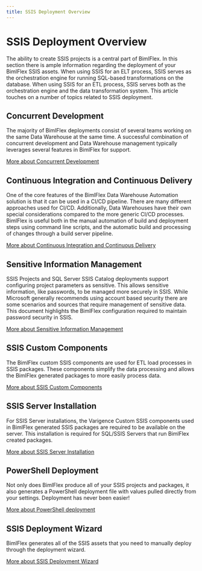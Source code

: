 ```yaml
---
title: SSIS Deployment Overview
---
```

# SSIS Deployment Overview

The ability to create SSIS projects is a central part of BimlFlex. In this section there is ample information regarding the deployment of your BimlFlex SSIS assets. When using SSIS for an ELT process, SSIS serves as the orchestration engine for running SQL-based transformations on the database. When using SSIS for an ETL process, SSIS serves both as the orchestration engine and the data transformation system. This article touches on a number of topics related to SSIS deployment.

## Concurrent Development

The majority of BimlFlex deployments consist of several teams working on the same Data Warehouse at the same time. A successful combination of concurrent development and Data Warehouse management typically leverages several features in BimlFlex for support.

[More about Concurrent Development](xref:bimlflex-ssis-concurrent-development)

## Continuous Integration and Continuous Delivery

One of the core features of the BimlFlex Data Warehouse Automation solution is that it can be used in a CI/CD pipeline. There are many different approaches used for CI/CD. Additionally, Data Warehouses have their own special considerations compared to the more generic CI/CD processes. BimlFlex is useful both in the manual automation of build and deployment steps using command line scripts, and the automatic build and processing of changes through a build server pipeline.

[More about Continuous Integration and Continuous Delivery](xref:bimlflex-ssis-continuous-integration-and-continuous-delivery)

## Sensitive Information Management

SSIS Projects and SQL Server SSIS Catalog deployments support configuring project parameters as sensitive. This allows sensitive information, like passwords, to be managed more securely in SSIS. While Microsoft generally recommends using account based security there are some scenarios and sources that require management of sensitive data. This document highlights the BimlFlex configuration required to maintain password security in SSIS.

[More about Sensitive Information Management](xref:bimlflex-ssis-deployment-sensitive-info-management)

## SSIS Custom Components

The BimlFlex custom SSIS components are used for ETL load processes in SSIS packages. These components simplify the data processing and allows the BimlFlex generated packages to more easily process data.

[More about SSIS Custom Components](xref:bimlflex-ssis-custom-components)

## SSIS Server Installation

For SSIS Server installations, the Varigence Custom SSIS components used in BimlFlex generated SSIS packages are required to be available on the server.
This installation is required for SQL/SSIS Servers that run BimlFlex created packages.

[More about SSIS Server Installation](xref:bimlflex-ssis-deployment-ssis-server-install)

## PowerShell Deployment

Not only does BimlFlex produce all of your SSIS projects and packages, it also generates a PowerShell deployment file with values pulled directly from your settings. Deployment has never been easier!

[More about PowerShell deployment](xref:bimlflex-ssis-using-powershell)

## SSIS Deployment Wizard

BimlFlex generates all of the SSIS assets that you need to manually deploy through the deployment wizard.

[More about SSIS Deployment Wizard](xref:bimlflex-ssis-deployment-using-deployment-wizard)
